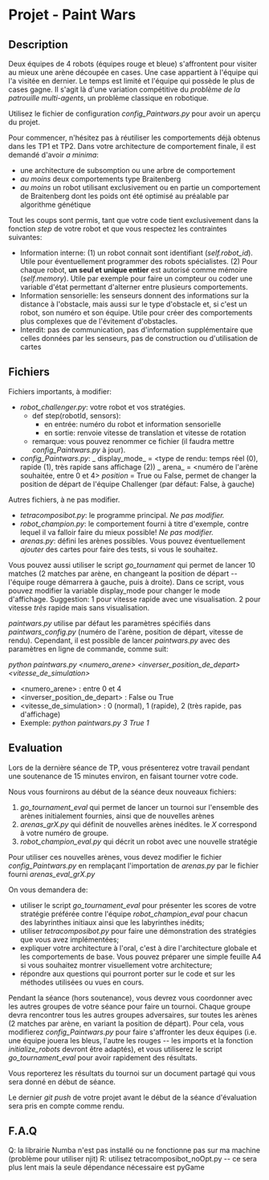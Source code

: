 # Projet - Paint Wars

## Description

Deux équipes de 4 robots (équipes rouge et bleue) s'affrontent pour visiter au mieux une arène découpée en cases. Une case appartient à l'équipe qui l'a visitée en dernier. Le temps est limité et l'équipe qui possède le plus de cases gagne. Il s'agit là d'une variation compétitive du _problème de la patrouille multi-agents_, un problème classique en robotique.

Utilisez le fichier de configuration _config_Paintwars.py_ pour avoir un aperçu du projet.

Pour commencer, n'hésitez pas à réutiliser les comportements déjà obtenus dans les TP1 et TP2. Dans votre architecture de comportement finale, il est demandé d'avoir _a minima_:
* une architecture de subsomption ou une arbre de comportement
* _au moins_ deux comportements type Braitenberg
* _au moins_ un robot utilisant exclusivement ou en partie un comportement de Braitenberg dont les poids ont été optimisé au préalable par algorithme génétique

Tout les coups sont permis, tant que votre code tient exclusivement dans la fonction _step_ de votre robot et que vous respectez les contraintes suivantes:
* Information interne: (1) un robot connait sont identifiant (_self.robot_id_). Utile pour éventuellement programmer des robots spécialistes. (2) Pour chaque robot, **un seul et unique entier** est autorisé comme mémoire (_self.memory_). Utile par exemple pour faire un compteur ou coder une variable d'état permettant d'alterner entre plusieurs comportements.
* Information sensorielle: les senseurs donnent des informations sur la distance à l'obstacle, mais aussi sur le type d'obstacle et, si c'est un robot, son numéro et son équipe. Utile pour créer des comportements plus complexes que de l'évitement d'obstacles.
* Interdit: pas de communication, pas d'information supplémentaire que celles données par les senseurs, pas de construction ou d'utilisation de cartes

## Fichiers

Fichiers importants, à modifier:
* _robot_challenger.py_: votre robot et vos stratégies.
  * def step(robotId, sensors):
    * en entrée: numéro du robot et information sensorielle
    * en sortie: renvoie vitesse de translation et vitesse de rotation
  * remarque: vous pouvez renommer ce fichier (il faudra mettre _config_Paintwars.py_ à jour).
* _config_Paintwars.py_:
  _ display_mode_ = <type de rendu: temps réel (0), rapide (1), très rapide sans affichage (2))
  _ arena_ = <numéro de l'arène souhaitée, entre 0 et 4>
  _position_ = True ou False, permet de changer la position de départ de l'équipe Challenger (par défaut: False, à gauche)

Autres fichiers, à ne pas modifier.

* _tetracomposibot.py_: le programme principal. _Ne pas modifier._
* _robot_champion.py_: le comportement fourni à titre d'exemple, contre lequel il va falloir faire du mieux possible! _Ne pas modifier._
* _arenas.py_: défini les arènes possibles. Vous pouvez éventuellement _ajouter_ des cartes pour faire des tests, si vous le souhaitez.

Vous pouvez aussi utiliser le script _go_tournament_ qui permet de lancer 10 matches (2 matches par arène, en changeant la position de départ -- l'équipe rouge démarrera à gauche, puis à droite). Dans ce script, vous pouvez modifier la variable display_mode pour changer le mode d'affichage. Suggestion: 1 pour vitesse rapide avec une visualisation. 2 pour vitesse *très* rapide mais sans visualisation.

_paintwars.py_ utilise par défaut les paramètres spécifiés dans _paintwars_config.py_ (numéro de l'arène, position de départ, vitesse de rendu). Cependant, il est possible de lancer _paintwars.py_ avec des paramètres en ligne de commande, comme suit:

_python paintwars.py <numero_arene> <inverser_position_de_depart> <vitesse_de_simulation>_

* <numero_arene> : entre 0 et 4
* <inverser_position_de_depart> : False ou True
* <vitesse_de_simulation> : 0 (normal), 1 (rapide), 2 (très rapide, pas d'affichage)
* Exemple: _python paintwars.py 3 True 1_

## Evaluation

Lors de la dernière séance de TP, vous présenterez votre travail pendant une soutenance de 15 minutes environ, en faisant tourner votre code.

Nous vous fournirons au début de la séance deux nouveaux fichiers:
1. _go_tournament_eval_ qui permet de lancer un tournoi sur l'ensemble des arènes initialement fournies, ainsi que de nouvelles arènes
2. _arenas_grX.py_ qui définit de nouvelles arènes inédites. le _X_ correspond à votre numéro de groupe.
3. _robot_champion_eval.py_ qui décrit un robot avec une nouvelle stratégie 

Pour utiliser ces nouvelles arènes, vous devez modifier le fichier _config_Paintwars.py_ en remplaçant l'importation de _arenas.py_ par le fichier fourni _arenas_eval_grX.py_

On vous demandera de:
* utiliser le script _go_tournament_eval_ pour présenter les scores de votre stratégie préférée contre l'équipe _robot_champion_eval_ pour chacun des labyrinthes initiaux ainsi que les labyrinthes inédits;
* utiliser _tetracomposibot.py_ pour faire une démonstration des stratégies que vous avez implémentées;
* expliquer votre architecture à l'oral, c'est à dire l'architecture globale et les comportements de base. Vous pouvez préparer une simple feuille A4 si vous souhaitez montrer visuellement votre architecture;
* répondre aux questions qui pourront porter sur le code et sur les méthodes utilisées ou vues en cours.

Pendant la séance (hors soutenance), vous devrez vous coordonner avec les autres groupes de votre séance pour faire un tournoi. Chaque groupe devra rencontrer tous les autres groupes adversaires, sur toutes les arènes (2 matches par arène, en variant la position de départ). Pour cela, vous modifierez _config_Paintwars.py_ pour faire s'affronter les deux équipes (i.e. une équipe jouera les bleus, l'autre les rouges -- les imports et la fonction _initialize_robots_ devront être adaptés), et vous utiliserez le script _go_tournament_eval_  pour avoir rapidement des résultats.

Vous reporterez les résultats du tournoi sur un document partagé qui vous sera donné en début de séance.

Le dernier _git push_ de votre projet avant le début de la séance d'évaluation sera pris en compte comme rendu.

## F.A.Q

Q: la librairie Numba n'est pas installé ou ne fonctionne pas sur ma machine (problème pour utiliser njit)
R: utilisez tetracomposibot_noOpt.py -- ce sera plus lent mais la seule dépendance nécessaire est pyGame
